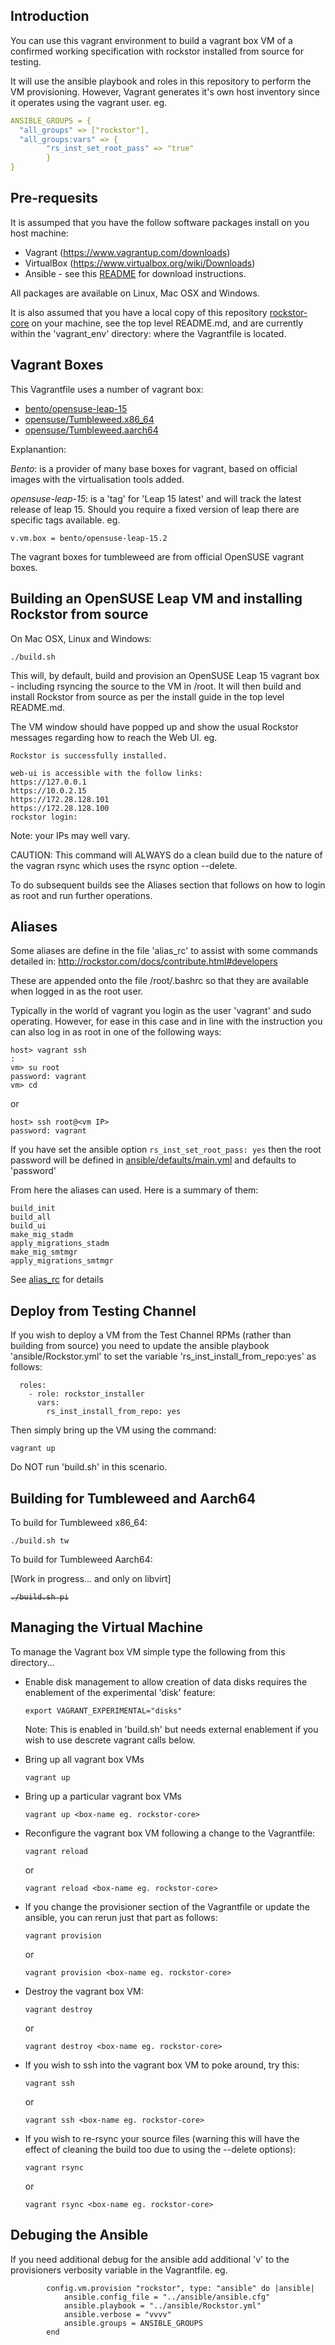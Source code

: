 Introduction
------------
You can use this vagrant environment to build a vagrant box VM of a confirmed working 
specification with rockstor installed from source for testing.

It will use the ansible playbook and roles in this repository to perform the VM provisioning. However,
Vagrant generates it's own host inventory since it operates using the vagrant user. eg.

```yaml
ANSIBLE_GROUPS = {
  "all_groups" => ["rockstor"],
  "all_groups:vars" => {
        "rs_inst_set_root_pass" => "true"
        }
}
```

Pre-requesits
-------------
It is assumped that you have the follow software packages install on you host machine:
- Vagrant (https://www.vagrantup.com/downloads)
- VirtualBox (https://www.virtualbox.org/wiki/Downloads)
- Ansible - see this [README](../ansible/README.md) for download instructions.

All packages are available on Linux, Mac OSX and Windows.

It is also assumed that you have a local copy of this repository [rockstor-core](https://github.com/rockstor/rockstor-core) 
on your machine, see the top level README.md, and are currently within the 'vagrant_env' directory: where the 
Vagrantfile is located.

Vagrant Boxes
-------------

This Vagrantfile uses a number of vagrant box: 

- [bento/opensuse-leap-15](https://app.vagrantup.com/bento/boxes/opensuse-leap-15) 
- [opensuse/Tumbleweed.x86_64](https://app.vagrantup.com/opensuse/boxes/Tumbleweed.x86_64)
- [opensuse/Tumbleweed.aarch64](https://app.vagrantup.com/opensuse/boxes/Tumbleweed.aarch64)

Explanantion:

*Bento*: is a provider of many base boxes for vagrant, based on official images with the virtualisation tools added.  

*opensuse-leap-15*: is a 'tag' for 'Leap 15 latest' and will track the latest release of leap 15. Should you require 
a fixed version of leap there are specific tags available. eg. 

```
v.vm.box = bento/opensuse-leap-15.2 
```

The vagrant boxes for tumbleweed are from official OpenSUSE vagrant boxes.

Building an OpenSUSE Leap VM and installing Rockstor from source
----------------------------------------------------------------
On Mac OSX, Linux and Windows:

```shell script
./build.sh
```

This will, by default, build and provision an OpenSUSE Leap 15 vagrant box - including rsyncing the source to the 
VM in /root. It will then build and install Rockstor from source as per the install guide in the top level README.md.

The VM window should have popped up and show the usual Rockstor messages regarding how to reach the Web UI. eg.

```
Rockstor is successfully installed.

web-ui is accessible with the follow links:
https://127.0.0.1
https://10.0.2.15
https://172.28.128.101
https://172.28.128.100
rockstor login:
```  

Note: your IPs may well vary.

CAUTION: This command will ALWAYS do a clean build due to the nature of the vagran rsync which uses the rsync 
option --delete.

To do subsequent builds see the Aliases section that follows on how to login as root and run further operations.

Aliases
-------

Some aliases are define in the file 'alias_rc' to assist with some commands detailed in: 
http://rockstor.com/docs/contribute.html#developers

These are appended onto the file /root/.bashrc so that they are available 
when logged in as the root user. 

Typically in the world of vagrant you login as the user 'vagrant' and sudo operating. However, for ease in this case
and in line with the instruction you can also log in as root in one of the following ways:

```
host> vagrant ssh
:
vm> su root
password: vagrant
vm> cd
```

or

```
host> ssh root@<vm IP>
password: vagrant
```
If you have set the ansible option `rs_inst_set_root_pass: yes` then the root password will be defined in 
[ansible/defaults/main.yml](../ansible/defaults/main.yml) and defaults to 'password'

From here the aliases can used. Here is a summary of them:

```
build_init
build_all
build_ui
make_mig_stadm
apply_migrations_stadm
make_mig_smtmgr
apply_migrations_smtmgr
```
See [alias_rc](./alias_rc) for details

Deploy from Testing Channel
---------------------------

If you wish to deploy a VM from the Test Channel RPMs (rather than building from source) you need to update 
the ansible playbook 'ansible/Rockstor.yml' to set the variable 'rs_inst_install_from_repo:yes' as follows:

```
  roles:
    - role: rockstor_installer
      vars:
        rs_inst_install_from_repo: yes
```

Then simply bring up the VM using the command:
```
vagrant up
```

Do NOT run 'build.sh' in this scenario.

Building for Tumbleweed and Aarch64
-----------------------------------

To build for Tumbleweed x86_64:
```shell script
./build.sh tw
```

To build for Tumbleweed Aarch64:

[Work in progress... and only on libvirt]

<s>

```shell script
./build.sh pi
```

</s>

Managing the Virtual Machine
----------------------------
To manage the Vagrant box VM simple type the following from this directory...

- Enable disk management to allow creation of data disks requires the enablement 
of the experimental 'disk' feature:
    ```
    export VAGRANT_EXPERIMENTAL="disks"
    ```
  Note: This is enabled in 'build.sh' but needs external enablement if you wish to use descrete vagrant calls below.

- Bring up all vagrant box VMs
    ```shell script
    vagrant up
    ```
- Bring up a particular vagrant box VMs
    ```shell script
    vagrant up <box-name eg. rockstor-core>
    ```

- Reconfigure the vagrant box VM following a change to the Vagrantfile:
    ```shell script
    vagrant reload
    ```
    or
    ```shell script
    vagrant reload <box-name eg. rockstor-core>
    ```

- If you change the provisioner section of the Vagrantfile or update the ansible, you can rerun just that part as follows:
    ```shell script
    vagrant provision
    ```
    or
    ```shell script
    vagrant provision <box-name eg. rockstor-core>
    ```

- Destroy the vagrant box VM:
    ```shell script
    vagrant destroy
    ```
    or
    ```shell script
    vagrant destroy <box-name eg. rockstor-core>
    ```

- If you wish to ssh into the vagrant box VM to poke around, try this:
    ```shell script
    vagrant ssh
    ```
    or
    ```shell script
    vagrant ssh <box-name eg. rockstor-core>
    ```

- If you wish to re-rsync your source files (warning this will have the effect of cleaning the build too due 
to using the --delete options):
    ```
    vagrant rsync
    ```
    or
    ```shell script
    vagrant rsync <box-name eg. rockstor-core>
    ```
  
Debuging the Ansible
--------------------

If you need additional debug for the ansible add additional 'v' to the provisioners 
verbosity variable in the Vagrantfile. eg.
```
        config.vm.provision "rockstor", type: "ansible" do |ansible|
            ansible.config_file = "../ansible/ansible.cfg"
            ansible.playbook = "../ansible/Rockstor.yml"
            ansible.verbose = "vvvv"
            ansible.groups = ANSIBLE_GROUPS
        end
```